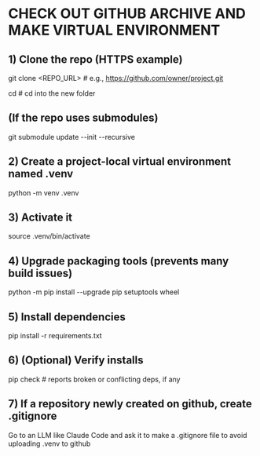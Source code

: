 # CHECK OUT GITHUB ARCHIVE AND MAKE VIRTUAL ENVIRONMENT

## 1) Clone the repo (HTTPS example)
git clone <REPO_URL>  # e.g., https://github.com/owner/project.git

cd <project>          # cd into the new folder

## (If the repo uses submodules)
git submodule update --init --recursive

## 2) Create a project-local virtual environment named .venv
python -m venv .venv

## 3) Activate it
source .venv/bin/activate

## 4) Upgrade packaging tools (prevents many build issues)
python -m pip install --upgrade pip setuptools wheel

## 5) Install dependencies
pip install -r requirements.txt

## 6) (Optional) Verify installs
pip check  # reports broken or conflicting deps, if any

## 7) If a repository newly created on github, create .gitignore

Go to an LLM like Claude Code and ask it to make a .gitignore file to avoid uploading .venv to github
